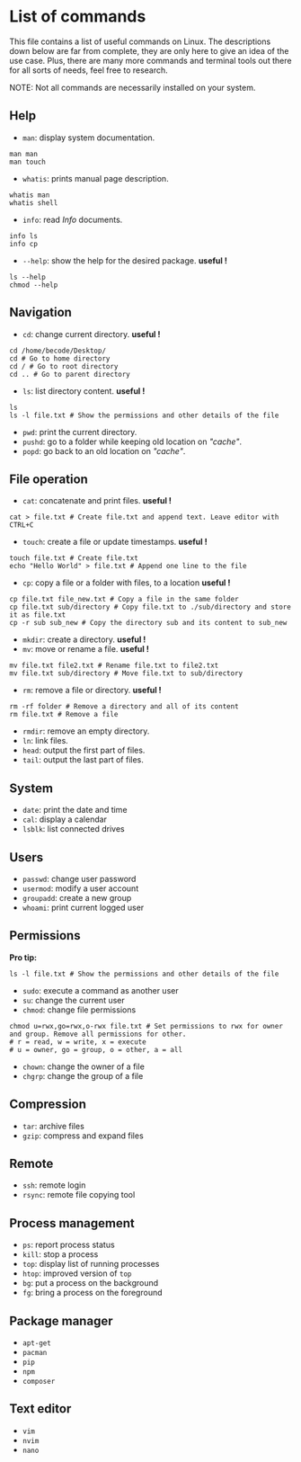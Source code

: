 # List of commands

This file contains a list of useful commands on Linux. The descriptions down
below are far from complete, they are only here to give an idea of the use case.
Plus, there are many more commands and terminal tools out there for all sorts of
needs, feel free to research. 

NOTE: Not all commands are necessarily installed on your system.

## Help

* `man`: display system documentation.
``` Shell
man man
man touch
```
* `whatis`: prints manual page description.
``` Shell
whatis man
whatis shell
```
* `info`: read _Info_ documents.
``` Shell
info ls
info cp
```
* `--help`: show the help for the desired package. **useful !**
``` Shell
ls --help
chmod --help
```

## Navigation

* `cd`: change current directory. **useful !**
``` Shell
cd /home/becode/Desktop/
cd # Go to home directory
cd / # Go to root directory
cd .. # Go to parent directory
```
* `ls`: list directory content. **useful !**
``` Shell
ls
ls -l file.txt # Show the permissions and other details of the file
```
* `pwd`: print the current directory.
* `pushd`: go to a folder while keeping old location on _"cache"_.
* `popd`: go back to an old location on _"cache"_.


## File operation

* `cat`: concatenate and print files. **useful !**
``` Shell
cat > file.txt # Create file.txt and append text. Leave editor with CTRL+C
```
* `touch`: create a file or update timestamps. **useful !**
``` Shell
touch file.txt # Create file.txt
echo "Hello World" > file.txt # Append one line to the file
```
* `cp`: copy a file or a folder with files, to a location **useful !**
``` Shell
cp file.txt file_new.txt # Copy a file in the same folder
cp file.txt sub/directory # Copy file.txt to ./sub/directory and store it as file.txt
cp -r sub sub_new # Copy the directory sub and its content to sub_new
```
* `mkdir`: create a directory. **useful !**
* `mv`: move or rename a file. **useful !**
``` Shell
mv file.txt file2.txt # Rename file.txt to file2.txt
mv file.txt sub/directory # Move file.txt to sub/directory
```
* `rm`: remove a file or directory. **useful !**
``` Shell
rm -rf folder # Remove a directory and all of its content
rm file.txt # Remove a file
```
* `rmdir`: remove an empty directory.
* `ln`: link files.
* `head`: output the first part of files.
* `tail`: output the last part of files.


## System

* `date`: print the date and time
* `cal`: display a calendar
* `lsblk`: list connected drives


## Users

* `passwd`: change user password
* `usermod`: modify a user account
* `groupadd`: create a new group
* `whoami`: print current logged user


## Permissions

**Pro tip:**
```
ls -l file.txt # Show the permissions and other details of the file
```

* `sudo`: execute a command as another user
* `su`: change the current user
* `chmod`: change file permissions
```
chmod u=rwx,go=rwx,o-rwx file.txt # Set permissions to rwx for owner and group. Remove all permissions for other.
# r = read, w = write, x = execute
# u = owner, go = group, o = other, a = all
```
* `chown`: change the owner of a file
* `chgrp`: change the group of a file


## Compression

* `tar`: archive files
* `gzip`: compress and expand files


## Remote

* `ssh`: remote login
* `rsync`: remote file copying tool


## Process management

* `ps`: report process status
* `kill`: stop a process
* `top`: display list of running processes
* `htop`: improved version of `top`
* `bg`: put a process on the background
* `fg`: bring a process on the foreground


## Package manager

* `apt-get`
* `pacman`
* `pip`
* `npm`
* `composer`


## Text editor

* `vim`
* `nvim`
* `nano`
